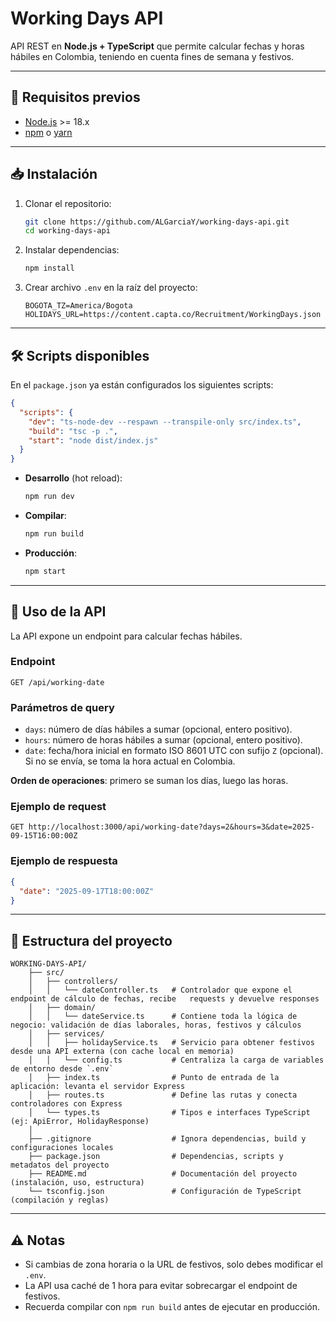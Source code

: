 # Working Days API

API REST en **Node.js + TypeScript** que permite calcular fechas y horas hábiles en Colombia, teniendo en cuenta fines de semana y festivos.

---

## 🚀 Requisitos previos

- [Node.js](https://nodejs.org/) >= 18.x
- [npm](https://www.npmjs.com/) o [yarn](https://yarnpkg.com/)

---

## 📥 Instalación

1. Clonar el repositorio:
   ```bash
   git clone https://github.com/ALGarciaY/working-days-api.git
   cd working-days-api
   ```

2. Instalar dependencias:
   ```bash
   npm install
   ```

3. Crear archivo `.env` en la raíz del proyecto:
   ```env
   BOGOTA_TZ=America/Bogota
   HOLIDAYS_URL=https://content.capta.co/Recruitment/WorkingDays.json
   ```

---

## 🛠️ Scripts disponibles

En el `package.json` ya están configurados los siguientes scripts:

```json
{
  "scripts": {
    "dev": "ts-node-dev --respawn --transpile-only src/index.ts",
    "build": "tsc -p .",
    "start": "node dist/index.js"
  }
}
```

- **Desarrollo** (hot reload):
  ```bash
  npm run dev
  ```

- **Compilar**:
  ```bash
  npm run build
  ```

- **Producción**:
  ```bash
  npm start
  ```

---

## 📡 Uso de la API

La API expone un endpoint para calcular fechas hábiles.

### Endpoint
```
GET /api/working-date
```

### Parámetros de query
- `days`: número de días hábiles a sumar (opcional, entero positivo).
- `hours`: número de horas hábiles a sumar (opcional, entero positivo).
- `date`: fecha/hora inicial en formato ISO 8601 UTC con sufijo `Z` (opcional).  
  Si no se envía, se toma la hora actual en Colombia.

**Orden de operaciones**: primero se suman los días, luego las horas.

### Ejemplo de request
```http
GET http://localhost:3000/api/working-date?days=2&hours=3&date=2025-09-15T16:00:00Z
```

### Ejemplo de respuesta
```json
{
  "date": "2025-09-17T18:00:00Z"
}
```

---

## 📂 Estructura del proyecto

```
WORKING-DAYS-API/
    ├── src/
    │   ├── controllers/
    │   │   └── dateController.ts   # Controlador que expone el endpoint de cálculo de fechas, recibe   requests y devuelve responses
    │   ├── domain/
    │   │   └── dateService.ts      # Contiene toda la lógica de negocio: validación de días laborales, horas, festivos y cálculos
    │   ├── services/
    │   │   ├── holidayService.ts   # Servicio para obtener festivos desde una API externa (con cache local en memoria)
    │   │   └── config.ts           # Centraliza la carga de variables de entorno desde `.env`
    │   ├── index.ts                # Punto de entrada de la aplicación: levanta el servidor Express
    │   ├── routes.ts               # Define las rutas y conecta controladores con Express
    │   └── types.ts                # Tipos e interfaces TypeScript (ej: ApiError, HolidayResponse)
    │
    ├── .gitignore                  # Ignora dependencias, build y configuraciones locales
    ├── package.json                # Dependencias, scripts y metadatos del proyecto
    ├── README.md                   # Documentación del proyecto (instalación, uso, estructura)
    └── tsconfig.json               # Configuración de TypeScript (compilación y reglas)
```

---

## ⚠️ Notas

- Si cambias de zona horaria o la URL de festivos, solo debes modificar el `.env`.
- La API usa caché de 1 hora para evitar sobrecargar el endpoint de festivos.
- Recuerda compilar con `npm run build` antes de ejecutar en producción.
